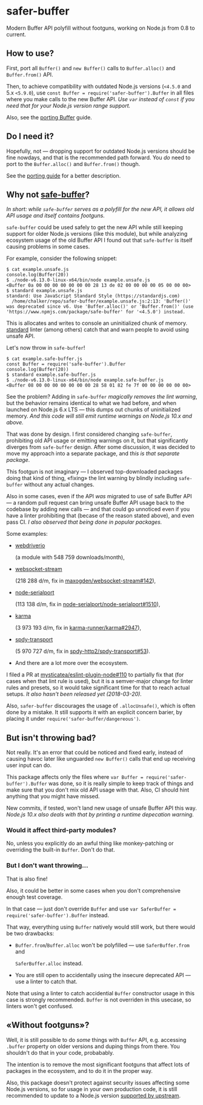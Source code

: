 # safer-buffer

Modern Buffer API polyfill without footguns, working on Node.js from 0.8 to current.

## How to use?

First, port all `Buffer()` and `new Buffer()` calls to `Buffer.alloc()` and `Buffer.from()` API.

Then, to achieve compatibility with outdated Node.js versions \(`<4.5.0` and 5.x `<5.9.0`\), use `const Buffer = require('safer-buffer').Buffer` in all files where you make calls to the new Buffer API. _Use `var` instead of `const` if you need that for your Node.js version range support._

Also, see the [porting Buffer](https://github.com/ChALkeR/safer-buffer/blob/master/Porting-Buffer.md) guide.

## Do I need it?

Hopefully, not — dropping support for outdated Node.js versions should be fine nowdays, and that is the recommended path forward. You _do_ need to port to the `Buffer.alloc()` and `Buffer.from()` though.

See the [porting guide](https://github.com/ChALkeR/safer-buffer/blob/master/Porting-Buffer.md) for a better description.

## Why not [safe-buffer](https://npmjs.com/safe-buffer)?

_In short: while `safe-buffer` serves as a polyfill for the new API, it allows old API usage and itself contains footguns._

`safe-buffer` could be used safely to get the new API while still keeping support for older Node.js versions \(like this module\), but while analyzing ecosystem usage of the old Buffer API I found out that `safe-buffer` is itself causing problems in some cases.

For example, consider the following snippet:

```text
$ cat example.unsafe.js
console.log(Buffer(20))
$ ./node-v6.13.0-linux-x64/bin/node example.unsafe.js
<Buffer 0a 00 00 00 00 00 00 00 28 13 de 02 00 00 00 00 05 00 00 00>
$ standard example.unsafe.js
standard: Use JavaScript Standard Style (https://standardjs.com)
  /home/chalker/repo/safer-buffer/example.unsafe.js:2:13: 'Buffer()' was deprecated since v6. Use 'Buffer.alloc()' or 'Buffer.from()' (use 'https://www.npmjs.com/package/safe-buffer' for '<4.5.0') instead.
```

This is allocates and writes to console an uninitialized chunk of memory. [standard](https://www.npmjs.com/package/standard) linter \(among others\) catch that and warn people to avoid using unsafe API.

Let's now throw in `safe-buffer`!

```text
$ cat example.safe-buffer.js
const Buffer = require('safe-buffer').Buffer
console.log(Buffer(20))
$ standard example.safe-buffer.js
$ ./node-v6.13.0-linux-x64/bin/node example.safe-buffer.js
<Buffer 08 00 00 00 00 00 00 00 28 58 01 82 fe 7f 00 00 00 00 00 00>
```

See the problem? Adding in `safe-buffer` _magically removes the lint warning_, but the behavior remains identiсal to what we had before, and when launched on Node.js 6.x LTS — this dumps out chunks of uninitialized memory. _And this code will still emit runtime warnings on Node.js 10.x and above._

That was done by design. I first considered changing `safe-buffer`, prohibiting old API usage or emitting warnings on it, but that significantly diverges from `safe-buffer` design. After some discussion, it was decided to move my approach into a separate package, and _this is that separate package_.

This footgun is not imaginary — I observed top-downloaded packages doing that kind of thing, «fixing» the lint warning by blindly including `safe-buffer` without any actual changes.

Also in some cases, even if the API _was_ migrated to use of safe Buffer API — a random pull request can bring unsafe Buffer API usage back to the codebase by adding new calls — and that could go unnoticed even if you have a linter prohibiting that \(becase of the reason stated above\), and even pass CI. _I also observed that being done in popular packages._

Some examples:

* [webdriverio](https://github.com/webdriverio/webdriverio/commit/05cbd3167c12e4930f09ef7cf93b127ba4effae4#diff-124380949022817b90b622871837d56cR31)

  \(a module with 548 759 downloads/month\),

* [websocket-stream](https://github.com/maxogden/websocket-stream/commit/c9312bd24d08271687d76da0fe3c83493871cf61)

  \(218 288 d/m, fix in [maxogden/websocket-stream\#142](https://github.com/maxogden/websocket-stream/pull/142)\),

* [node-serialport](https://github.com/node-serialport/node-serialport/commit/e8d9d2b16c664224920ce1c895199b1ce2def48c)

  \(113 138 d/m, fix in [node-serialport/node-serialport\#1510](https://github.com/node-serialport/node-serialport/pull/1510)\),

* [karma](https://github.com/karma-runner/karma/commit/3d94b8cf18c695104ca195334dc75ff054c74eec)

  \(3 973 193 d/m, fix in [karma-runner/karma\#2947](https://github.com/karma-runner/karma/pull/2947)\),

* [spdy-transport](https://github.com/spdy-http2/spdy-transport/commit/5375ac33f4a62a4f65bcfc2827447d42a5dbe8b1)

  \(5 970 727 d/m, fix in [spdy-http2/spdy-transport\#53](https://github.com/spdy-http2/spdy-transport/pull/53)\).

* And there are a lot more over the ecosystem.

I filed a PR at [mysticatea/eslint-plugin-node\#110](https://github.com/mysticatea/eslint-plugin-node/pull/110) to partially fix that \(for cases when that lint rule is used\), but it is a semver-major change for linter rules and presets, so it would take significant time for that to reach actual setups. _It also hasn't been released yet \(2018-03-20\)._

Also, `safer-buffer` discourages the usage of `.allocUnsafe()`, which is often done by a mistake. It still supports it with an explicit concern barier, by placing it under `require('safer-buffer/dangereous')`.

## But isn't throwing bad?

Not really. It's an error that could be noticed and fixed early, instead of causing havoc later like unguarded `new Buffer()` calls that end up receiving user input can do.

This package affects only the files where `var Buffer = require('safer-buffer').Buffer` was done, so it is really simple to keep track of things and make sure that you don't mix old API usage with that. Also, CI should hint anything that you might have missed.

New commits, if tested, won't land new usage of unsafe Buffer API this way. _Node.js 10.x also deals with that by printing a runtime depecation warning._

### Would it affect third-party modules?

No, unless you explicitly do an awful thing like monkey-patching or overriding the built-in `Buffer`. Don't do that.

### But I don't want throwing…

That is also fine!

Also, it could be better in some cases when you don't comprehensive enough test coverage.

In that case — just don't override `Buffer` and use `var SaferBuffer = require('safer-buffer').Buffer` instead.

That way, everything using `Buffer` natively would still work, but there would be two drawbacks:

* `Buffer.from`/`Buffer.alloc` won't be polyfilled — use `SaferBuffer.from` and

  `SaferBuffer.alloc` instead.

* You are still open to accidentally using the insecure deprecated API — use a linter to catch that.

Note that using a linter to catch accidential `Buffer` constructor usage in this case is strongly recommended. `Buffer` is not overriden in this usecase, so linters won't get confused.

## «Without footguns»?

Well, it is still possible to do _some_ things with `Buffer` API, e.g. accessing `.buffer` property on older versions and duping things from there. You shouldn't do that in your code, probabably.

The intention is to remove the most significant footguns that affect lots of packages in the ecosystem, and to do it in the proper way.

Also, this package doesn't protect against security issues affecting some Node.js versions, so for usage in your own production code, it is still recommended to update to a Node.js version [supported by upstream](https://github.com/nodejs/release#release-schedule).

